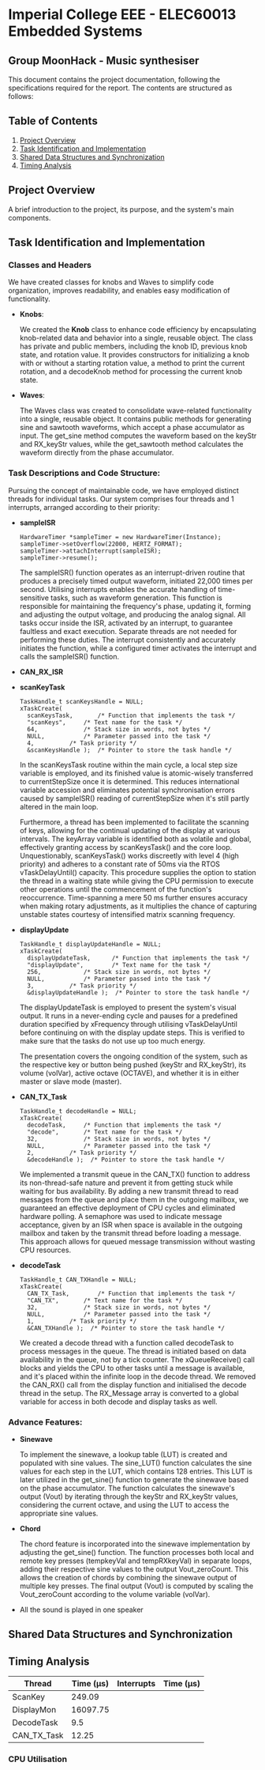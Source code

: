 # Imperial College EEE - ELEC60013 Embedded Systems

## Group MoonHack - Music synthesiser

This document contains the project documentation, following the specifications required for the report. The contents are structured as follows:

## Table of Contents

1. [Project Overview](#project-overview)
2. [Task Identification and Implementation](#task-identification-and-implementation)
3. [Shared Data Structures and Synchronization](#shared-data-structures-and-synchronization)
4. [Timing Analysis](#timing-analysis)

## Project Overview

A brief introduction to the project, its purpose, and the system's main components.

## Task Identification and Implementation

### Classes and Headers

We have created classes for knobs and Waves to simplify code organization, improves readability, and enables easy modification of functionality.

- **Knobs**:

  We created the **Knob** class to enhance code efficiency by encapsulating knob-related data and behavior into a single, reusable object. The class has private and public members, including the knob ID, previous knob state, and rotation value. It provides constructors for initializing a knob with or without a starting rotation value, a method to print the current rotation, and a decodeKnob method for processing the current knob state. 


- **Waves**:

  The Waves class was created to consolidate wave-related functionality into a single, reusable object. It contains public methods for generating sine and sawtooth waveforms, which accept a phase accumulator as input. The get_sine method computes the waveform based on the keyStr and RX_keyStr values, while the get_sawtooth method calculates the waveform directly from the phase accumulator.

### Task Descriptions and Code Structure:
Pursuing the concept of maintainable code, we have employed distinct threads for individual tasks. Our system comprises four threads and 1 interrupts, arranged according to their priority:

- **sampleISR**

  ```
  HardwareTimer *sampleTimer = new HardwareTimer(Instance);
  sampleTimer->setOverflow(22000, HERTZ_FORMAT);
  sampleTimer->attachInterrupt(sampleISR);
  sampleTimer->resume();
  ```

  The sampleISR() function operates as an interrupt-driven routine that produces a precisely timed output waveform, initiated 22,000 times per second. Utilising interrupts enables the accurate handling of time-sensitive tasks, such as waveform generation. This function is responsible for maintaining the frequency's phase, updating it, forming and adjusting the output voltage, and producing the analog signal. All tasks occur inside the ISR, activated by an interrupt, to guarantee faultless and exact execution. Separate threads are not needed for performing these duties. The interrupt consistently and accurately initiates the function, while a configured timer activates the interrupt and calls the sampleISR() function.
- **CAN_RX_ISR**

- **scanKeyTask**
  ```
  TaskHandle_t scanKeysHandle = NULL;
  xTaskCreate(
    scanKeysTask,		/* Function that implements the task */
    "scanKeys",		/* Text name for the task */
    64,      		/* Stack size in words, not bytes */
    NULL,			/* Parameter passed into the task */
    4,			/* Task priority */
    &scanKeysHandle );  /* Pointer to store the task handle */
  ```
  In the scanKeysTask routine within the main cycle, a local step size variable is employed, and its finished value is atomic-wisely transferred to currentStepSize once it is determined. This reduces international variable accession and eliminates potential synchronisation errors caused by sampleISR() reading of currentStepSize when it's still partly altered in the main loop.

  Furthermore, a thread has been implemented to facilitate the scanning of keys, allowing for the continual updating of the display at various intervals. The keyArray variable is identified both as volatile and global, effectively granting access by scanKeysTask() and the core loop. Unquestionably, scanKeysTask() works discreetly with level 4 (high priority) and adheres to a constant rate of 50ms via the RTOS vTaskDelayUntil() capacity. This procedure supplies the option to station the thread in a waiting state while giving the CPU permission to execute other operations until the commencement of the function's reoccurrence. Time-spanning a mere 50 ms further ensures accuracy when making rotary adjustments, as it multiplies the chance of capturing unstable states courtesy of intensified matrix scanning frequency.


- **displayUpdate**
  ```
  TaskHandle_t displayUpdateHandle = NULL;
  xTaskCreate(
    displayUpdateTask,		/* Function that implements the task */
    "displayUpdate",		/* Text name for the task */
    256,      		/* Stack size in words, not bytes */
    NULL,			/* Parameter passed into the task */
    3,			/* Task priority */
    &displayUpdateHandle );  /* Pointer to store the task handle */
  ```

  The displayUpdateTask is employed to present the system's visual output. It runs in a never-ending cycle and pauses for a predefined duration specified by xFrequency through utilising vTaskDelayUntil before continuing on with the display update steps. This is verified to make sure that the tasks do not use up too much energy. 

  The presentation covers the ongoing condition of the system, such as the respective key or button being pushed (keyStr and RX_keyStr), its volume (volVar), active octave (OCTAVE), and whether it is in either master or slave mode (master).

- **CAN_TX_Task**
  ```
  TaskHandle_t decodeHandle = NULL;
  xTaskCreate(
    decodeTask,		/* Function that implements the task */
    "decode",		/* Text name for the task */
    32,      		/* Stack size in words, not bytes */
    NULL,			/* Parameter passed into the task */
    2,			/* Task priority */
    &decodeHandle );  /* Pointer to store the task handle */
  ```

  We implemented a transmit queue in the CAN_TX() function to address its non-thread-safe nature and prevent it from getting stuck while waiting for bus availability. By adding a new transmit thread to read messages from the queue and place them in the outgoing mailbox, we guaranteed an effective deployment of CPU cycles and eliminated hardware polling. A semaphore was used to indicate message acceptance, given by an ISR when space is available in the outgoing mailbox and taken by the transmit thread before loading a message. This approach allows for queued message transmission without wasting CPU resources.


- **decodeTask**
  ```
  TaskHandle_t CAN_TXHandle = NULL;
  xTaskCreate(
    CAN_TX_Task,		/* Function that implements the task */
    "CAN_TX",		/* Text name for the task */
    32,      		/* Stack size in words, not bytes */
    NULL,			/* Parameter passed into the task */
    1,			/* Task priority */
    &CAN_TXHandle );  /* Pointer to store the task handle */
  ```
  We created a decode thread with a function called decodeTask to process messages in the queue. The thread is initiated based on data availability in the queue, not by a tick counter. The xQueueReceive() call blocks and yields the CPU to other tasks until a message is available, and it's placed within the infinite loop in the decode thread. We removed the CAN_RX() call from the display function and initialised the decode thread in the setup. The RX_Message array is converted to a global variable for access in both decode and display tasks as well.


### Advance Features:
- **Sinewave**

  To implement the sinewave, a lookup table (LUT) is created and populated with sine values. The sine_LUT() function calculates the sine values for each step in the LUT, which contains 128 entries. This LUT is later utilized in the get_sine() function to generate the sinewave based on the phase accumulator. The function calculates the sinewave's output (Vout) by iterating through the keyStr and RX_keyStr values, considering the current octave, and using the LUT to access the appropriate sine values.

- **Chord**

  The chord feature is incorporated into the sinewave implementation by adjusting the get_sine() function. The function processes both local and remote key presses (tempkeyVal and tempRXkeyVal) in separate loops, adding their respective sine values to the output Vout_zeroCount. This allows the creation of chords by combining the sinewave output of multiple key presses. The final output (Vout) is computed by scaling the Vout_zeroCount according to the volume variable (volVar).

- All the sound is played in one speaker



## Shared Data Structures and Synchronization
## Timing Analysis

| Thread      | Time (μs)    | Interrupts | Time (μs) |
|-------------|--------------|------------|-----------|
| ScanKey     | 249.09       |            |           |
| DisplayMon  | 16097.75     |            |           |
| DecodeTask  | 9.5          |            |           |
| CAN_TX_Task | 12.25        |            |           |

### CPU Utilisation
